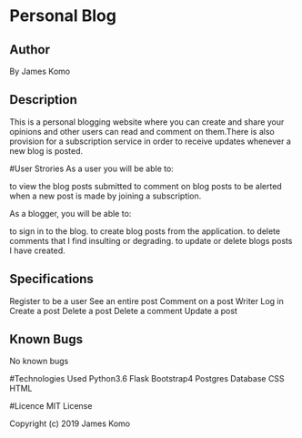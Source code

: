 # Personal Blog

## Author
By James Komo 

## Description
This is a personal blogging website where you can create and share your opinions and other users can read and comment on them.There is also provision for a subscription service in order to receive updates whenever a new blog is posted.

#User Strories
As a user you will be able to:

to view the blog posts submitted
to comment on blog posts
to be alerted when a new post is made by joining a subscription.

As a blogger, you will be able to:

to sign in to the blog.
to create blog posts from the application.
to delete comments that I find insulting or degrading.
to update or delete blogs posts I have created.

## Specifications
Register to be a user
See an entire post
Comment on a post
Writer Log in
Create a post
Delete a post
Delete a comment
Update a post

## Known Bugs
No known bugs

#Technologies Used
Python3.6
Flask
Bootstrap4
Postgres Database
CSS
HTML


#Licence
MIT License

Copyright (c) 2019 James Komo